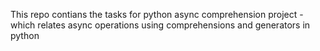 This repo contians the tasks for python async comprehension project - which relates async operations using comprehensions and generators in python
